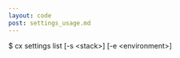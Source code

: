 ```yaml
---
layout: code
post: settings_usage.md
---
```



$ cx settings list [-s &lt;stack&gt;] [-e &lt;environment&gt;]
